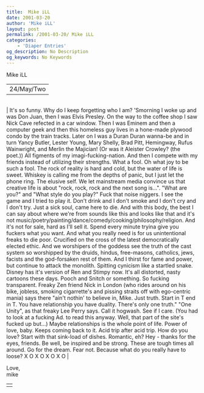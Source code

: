 ```yaml
---
title:  Mike iLL 
date: 2001-03-20
author: 'Mike iLL'
layout: post
permalink: /2001-03-20/ Mike iLL 
categories:
    - 'Diaper Entries'
og_description: No Description
og_keywords: No Keywords
---
```

<style>
body {
  background-color: ;
  color: ;
}
a {
  color: ;
}
a:active {
  color: ;
}
a:visited {
  color: ;
}
</style>

   Mike iLL     



|  |
| --- |
| 24/May/Two  |

  
  



|  |
| --- |
| 
It's so funny. Why do I keep forgetting who I am? 'Smorning I woke up and was Don Juan, then I was Elvis Presley. On the way to the coffee shop I saw Nick Cave refected in a car window. Then I was Eminem and then a computer geek and then this homeless guy lives in a hone-made plywood condo by the train tracks.
Later on I was a Duran Duran wanna-be and in turn Yancy Butler, Lester Young, Mary Shelly, Brad Pitt, Hemingway, Rufus Wainwright, and Merlin the Majician! (Or was it Aleister Crowley? (the poet.))
All figments of my imagi-fucking-nation. And then I compete with my friends instead of utilizing their strengths. What a fool. Oh what joy to be such a fool. The rock of reality is hard and cold, but the water of life is sweet. Whiskey is calling me from the depths of panic, but I just let the phone ring.
The elusive self. We let mainstream media convince us that creative life is about "rock, rock, rock and the next song is...". "What are you?" and "What style do you play?" Fuck that noise niggers. I see the game and I tried to play it.
Don't drink and I don't smoke and I don't cry and I don't try. Just a sick soul, came here to die. And with this body, the best I can say about where we're from sounds like this and looks like that and it's not music/poetry/painting/dance/comedy/cooking/philosophy/religion. And it's not for sale, hard as I'll sell it. Spend every minute tryina give you fuckers what you want. And what you really need is for us unintentional freaks to die poor. Crucified on the cross of the latest democratically elected ethic.
And we worshipers of the goddess see the truth of the cast system so worshipped by the druids, hindus, free-masons, catholics, jews, facists and the god-forsaken rest of them. And I thirst for fame and power, but continue to attack the monolith. Spitting cynicism like a startled snake. Disney has it's version of Ren and Stimpy now. It's all distorted, nasty cartoons these days. Pooch and Snitch or something. So fucking transparent.
Freaky Zen friend Nick in London (who rides around on his bike, jobless, smoking cigarrette's and pissing straits off with ego-centric mania) says there "ain't nothin' to believe in, Mike. Just truth. Start in T end in T. You have relationship you have duality. There's only one truth." "One Unity", as that freaky Lee Perry says. Call it hogwash. See if I care. (You had to look at a fucking Ad. to read this anyway. Well, that part of the site's fucked up but...)
Maybe relationships is the whole point of life. Power of love, baby. Keeps coming back to it. Acid trip after acid trip. How do you love? Start with that sink-load of dishes. Romantic, eh?
Hey - thanks for the eyes, friends. Be well, be inspired and be strong. These are tough times all around. Go for the dream. Fear not. Because what do you really have to loose?
X O X O X O X O
 |


  
  Love,  
 mike
   



|  |
| --- |
|  |

   
   
   
   

 

 

